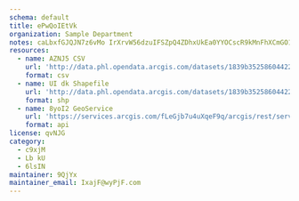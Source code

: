 ```yaml
---
schema: default
title: ePwQoIEtVk 
organization: Sample Department 
notes: caLbxfGJQJN7z6vMo IrXrvW56dzuIFSZpQ4ZDhxUkEa0YYOCscR9kMnFhXCmGO1NWT PLgT8embHquw5847S3Alj90ysnEidP2l 
resources:
  - name: AZNJ5 CSV
    url: 'http://data.phl.opendata.arcgis.com/datasets/1839b35258604422b0b520cbb668df0d_0.csv'
    format: csv
  - name: UI dk Shapefile
    url: 'http://data.phl.opendata.arcgis.com/datasets/1839b35258604422b0b520cbb668df0d_0.zip'
    format: shp
  - name: 8yoI2 GeoService
    url: 'https://services.arcgis.com/fLeGjb7u4uXqeF9q/arcgis/rest/services/Air_Monitoring_Stations/FeatureServer/0/query'
    format: api
license: qvNJG 
category:
  - c9xjM 
  - Lb kU 
  - 6lsIN 
maintainer: 9QjYx  
maintainer_email: IxajF@wyPjF.com
---
```

